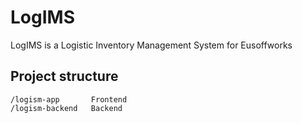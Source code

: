 # LogIMS

LogIMS is a Logistic Inventory Management System for Eusoffworks

## Project structure

```
/logism-app       Frontend
/logism-backend   Backend
```

